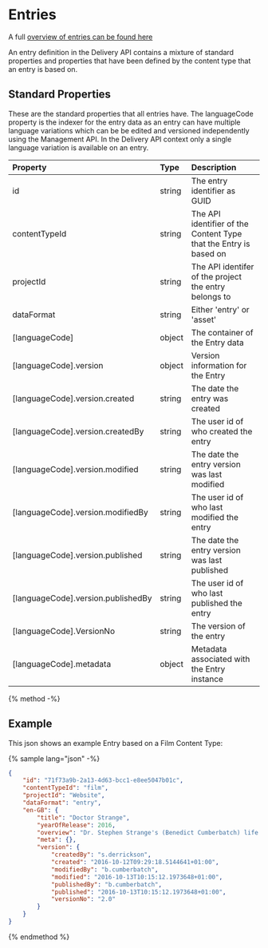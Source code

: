 # Entries

A full [overview of entries can be found here](https://contensis.github.io/docs/entries/)

An entry definition in the Delivery API contains a mixture of standard properties and properties that have been defined by the content type that an entry is based on. 

## Standard Properties

These are the standard properties that all entries have. The languageCode property is the indexer for the entry data as an entry can have multiple language variations which can be be edited and versioned independently using the Management API. In the Delivery API context only a single language variation is available on an entry. 

| Property | Type | Description |
| :------- | :--- | :---------- |
| id | string | The entry identifier as GUID |
| contentTypeId | string  | The API identifier of the Content Type that the Entry is based on |
| projectId | string | The API identifer of the project the entry belongs to |
| dataFormat | string | Either 'entry' or 'asset' |
| [languageCode] | object | The container of the Entry data |
| [languageCode].version | object | Version information for the Entry | 
| [languageCode].version.created | string | The date the entry was created |
| [languageCode].version.createdBy | string | The user id of who created the entry |
| [languageCode].version.modified | string | The date the entry version was last modified |
| [languageCode].version.modifiedBy | string | The user id of who last modified the entry |
| [languageCode].version.published | string | The date the entry version was last published |
| [languageCode].version.publishedBy | string | The user id of who last published the entry |
| [languageCode].VersionNo | string | The version of the entry | 
| [languageCode].metadata | object | Metadata associated with the Entry instance | 


{% method -%}

## Example

This json shows an example Entry based on a Film Content Type:

{% sample lang="json" -%}
```json
{
    "id": "71f73a9b-2a13-4d63-bcc1-e8ee5047b01c",
    "contentTypeId": "film",
    "projectId": "Website",
    "dataFormat": "entry",
    "en-GB": {
        "title": "Doctor Strange",
        "yearOfRelease": 2016,
        "overview": "Dr. Stephen Strange's (Benedict Cumberbatch) life changes after a car accident robs him of the use of his hands. When traditional medicine fails him, he looks for healing, and hope, in a mysterious enclave. He quickly learns that the enclave is at the front line of a battle against unseen dark force…",
        "meta": {},
        "version": {
            "createdBy": "s.derrickson",
            "created": "2016-10-12T09:29:18.5144641+01:00",
            "modifiedBy": "b.cumberbatch",
            "modified": "2016-10-13T10:15:12.1973648+01:00",
            "publishedBy": "b.cumberbatch",
            "published": "2016-10-13T10:15:12.1973648+01:00",
            "versionNo": "2.0"
        }
    }
}
```
{% endmethod %}